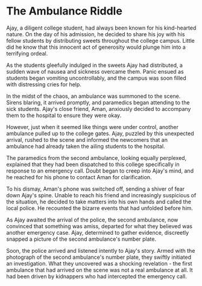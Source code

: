 # The Ambulance Riddle

Ajay, a diligent college student, had always been known for his kind-hearted nature. On the day of his admission, he decided to share his joy with his fellow students by distributing sweets throughout the college campus. Little did he know that this innocent act of generosity would plunge him into a terrifying ordeal.

As the students gleefully indulged in the sweets Ajay had distributed, a sudden wave of nausea and sickness overcame them. Panic ensued as students began vomiting uncontrollably, and the campus was soon filled with distressing cries for help.

In the midst of the chaos, an ambulance was summoned to the scene. Sirens blaring, it arrived promptly, and paramedics began attending to the sick students. Ajay's close friend, Aman, anxiously decided to accompany them to the hospital to ensure they were okay.

However, just when it seemed like things were under control, another ambulance pulled up to the college gates. Ajay, puzzled by this unexpected arrival, rushed to the scene and informed the newcomers that an ambulance had already taken the ailing students to the hospital.

The paramedics from the second ambulance, looking equally perplexed, explained that they had been dispatched to this college specifically in response to an emergency call. Doubt began to creep into Ajay's mind, and he reached for his phone to contact Aman for clarification.

To his dismay, Aman's phone was switched off, sending a shiver of fear down Ajay's spine. Unable to reach his friend and increasingly suspicious of the situation, he decided to take matters into his own hands and called the local police. He recounted the bizarre events that had unfolded before him.

As Ajay awaited the arrival of the police, the second ambulance, now convinced that something was amiss, departed for what they believed was another emergency case. Ajay, determined to gather evidence, discreetly snapped a picture of the second ambulance's number plate.

Soon, the police arrived and listened intently to Ajay's story. Armed with the photograph of the second ambulance's number plate, they swiftly initiated an investigation. What they uncovered was a shocking revelation - the first ambulance that had arrived on the scene was not a real ambulance at all. It had been driven by kidnappers who had intercepted the emergency call.
